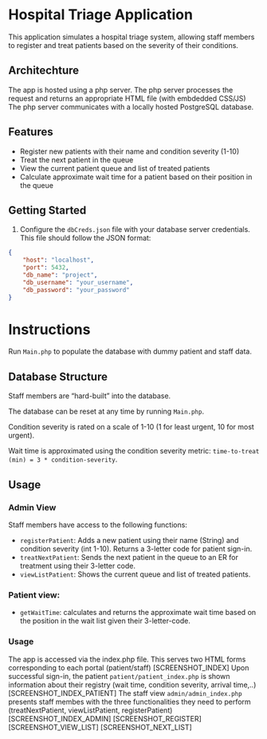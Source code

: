 # Hospital Triage Application

This application simulates a hospital triage system, allowing staff members to register and treat patients based on the severity of their conditions.

## Architechture
The app is hosted using a php server. The php server processes the request and returns an appropriate HTML file (with embdedded CSS/JS)
The php server communicates with a locally hosted PostgreSQL database. 


## Features

- Register new patients with their name and condition severity (1-10)
- Treat the next patient in the queue
- View the current patient queue and list of treated patients
- Calculate approximate wait time for a patient based on their position in the queue

## Getting Started

1. Configure the `dbCreds.json` file with your database server credentials. This file should follow the JSON format:

```json
{
    "host": "localhost",
    "port": 5432,
    "db_name": "project",
    "db_username": "your_username",
    "db_password": "your_password"
}
```

# Instructions
Run `Main.php` to populate the database with dummy patient and staff data.

## Database Structure
Staff members are “hard-built” into the database.

The database can be reset at any time by running `Main.php`.

Condition severity is rated on a scale of 1-10 (1 for least urgent, 10 for most urgent).

Wait time is approximated using the condition severity metric: `time-to-treat (min) = 3 * condition-severity`.

## Usage
### Admin View
Staff members have access to the following functions:


- `registerPatient`: Adds a new patient using their name (String) and condition severity (int 1-10). Returns a 3-letter code for patient sign-in.
- `treatNextPatient`: Sends the next patient in the queue to an ER for treatment using their 3-letter code.
- `viewListPatient`: Shows the current queue and list of treated patients.

### Patient view:
- ``getWaitTime``: calculates and returns the approximate wait time based on the position in the wait list given their 3-letter-code. 

### Usage
The app is accessed via the index.php file. This serves two HTML forms corresponding to each portal (patient/staff)
[SCREENSHOT_INDEX]
Upon successful sign-in, the patient ``patient/patient_index.php`` is shown information about their registry (wait time, condition severity, arrival time,..)
[SCREENSHOT_INDEX_PATIENT]
The staff view ``admin/admin_index.php`` presents staff membes with the three functionalities they need to perform (treatNextPatient, viewListPatient, registerPatient)
[SCREENSHOT_INDEX_ADMIN]
[SCREENSHOT_REGISTER]
[SCREENSHOT_VIEW_LIST]
[SCREENSHOT_NEXT_LIST]
